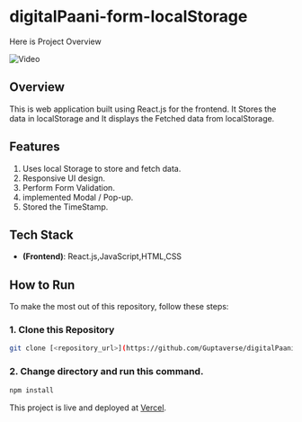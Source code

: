 # digitalPaani-form-localStorage


Here is Project Overview

![Video](./src/images/Home.gif)

## Overview

This is web application built using React.js for the frontend. It Stores the data in localStorage and It displays the Fetched data from localStorage.

## Features

1. Uses local Storage to store and fetch data.
2. Responsive UI design.
3. Perform Form Validation.
4. implemented Modal / Pop-up.
5. Stored the TimeStamp.

## Tech Stack

- **(Frontend)**: React.js,JavaScript,HTML,CSS

## How to Run 

To make the most out of this repository, follow these steps:

### 1. Clone this Repository
```bash
git clone [<repository_url>](https://github.com/Guptaverse/digitalPaani.git)
```
### 2. Change directory and run this command.
```bash
npm install
```

This project is live and deployed at [Vercel](https://digital-paani.vercel.app/).

